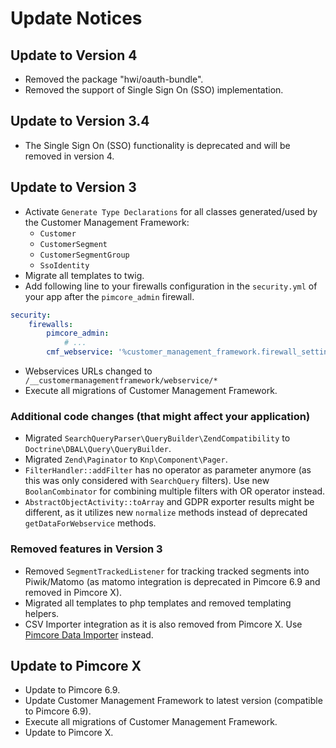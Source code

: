 # Update Notices

## Update to Version 4
- Removed the package "hwi/oauth-bundle".
- Removed the support of  Single Sign On (SSO) implementation.

## Update to Version 3.4
- The Single Sign On (SSO) functionality is deprecated and will be removed in version 4.

## Update to Version 3
- Activate `Generate Type Declarations` for all classes generated/used by the Customer Management Framework:
  - `Customer`
  - `CustomerSegment`
  - `CustomerSegmentGroup`
  - `SsoIdentity`
- Migrate all templates to twig.
- Add following line to your firewalls configuration in the `security.yml` of your app after the `pimcore_admin` firewall.
```yml 
security:
    firewalls:
        pimcore_admin: 
            # ...
        cmf_webservice: '%customer_management_framework.firewall_settings%'
``` 
- Webservices URLs changed to ` /__customermanagementframework/webservice/*`
- Execute all migrations of Customer Management Framework.

### Additional code changes (that might affect your application)
- Migrated `SearchQueryParser\QueryBuilder\ZendCompatibility` to `Doctrine\DBAL\Query\QueryBuilder`.
- Migrated `Zend\Paginator` to `Knp\Component\Pager`.  
- `FilterHandler::addFilter` has no operator as parameter anymore (as this was only considered with `SearchQuery` filters). 
  Use new `BoolanCombinator` for combining multiple filters with OR operator instead. 
- `AbstractObjectActivity::toArray` and GDPR exporter results might be different, as it utilizes new `normalize` methods 
  instead of deprecated `getDataForWebservice` methods.

### Removed features in Version 3   
- Removed `SegmentTrackedListener` for tracking tracked segments into Piwik/Matomo
  (as matomo integration is deprecated in Pimcore 6.9 and removed in Pimcore X).
- Migrated all templates to php templates and removed templating helpers.
- CSV Importer integration as it is also removed from Pimcore X. Use 
  [Pimcore Data Importer](https://github.com/pimcore/data-importer) instead.


## Update to Pimcore X
- Update to Pimcore 6.9.
- Update Customer Management Framework to latest version (compatible to Pimcore 6.9).
- Execute all migrations of Customer Management Framework.
- Update to Pimcore X.
